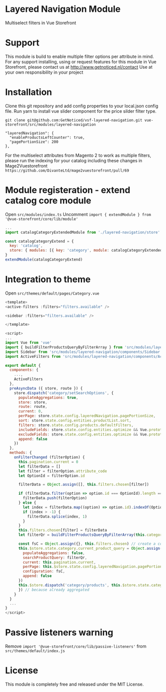 # Layered Navigation Module
Multiselect filters in Vue Storefront

# Support
This module is build to enable multiple filter options per attribute in mind.
For any support installing, using or request features for this module in Vue Storefront, please contact us at http://www.getnoticed.nl/contact
Use at your own responsibility in your project

# Installation
Clone this git repository and add config properties to your local.json config file.
Run yarn to install vue slider component for the price silder filter type. 

```shell
git clone git@github.com:GetNoticed/vsf-layered-navigation.git vue-storefront/src/modules/layered-navigation
```

```
"layeredNavigation": {
  "enableProductsLeftCounter": true,
  "pagePortionSize": 200
},
```

For the multiselect attributes from Magento 2 to work as multiple filters, please run the indexing for your catalog including these changes in Mage2Vuestorefront `https://github.com/DivanteLtd/mage2vuestorefront/pull/69`

# Module registeration - extend catalog core module
Open `src/modules/index.ts`
Uncomment `import { extendModule } from '@vue-storefront/core/lib/module'`

```js
...
import catalogCategoryExtendedModule from './layered-navigation/store'

const catalogCategoryExtend = {
  key: 'catalog',
  store: { modules: [{ key: 'category', module: catalogCategoryExtendedModule }] }
} 
extendModule(catalogCategoryExtend)
```

# Integration to theme
Open `src/themes/default/pages/Category.vue`

```js
<template>
<active-filters :filters="filters.available" />

<sidebar :filters="filters.available" />

</template>

<script>
...
import Vue from 'vue'
import { buildFilterProductsQueryByFilterArray } from 'src/modules/layered-navigation/helpers'
import Sidebar from 'src/modules/layered-navigation/components/Sidebar'
import ActiveFilters from 'src/modules/layered-navigation/components/ActiveFilters'

export default {
  components: {
    ...,
    ActiveFilters
  },
  preAsyncData ({ store, route }) {
    store.dispatch('category/setSearchOptions', {
      populateAggregations: true,
      store: store,
      route: route,
      current: 0,
      perPage: store.state.config.layeredNavigation.pagePortionSize,
      sort: store.state.config.entities.productList.sort,
      filters: store.state.config.products.defaultFilters,
      includeFields: store.state.config.entities.optimize && Vue.prototype.$isServer ? store.state.config.entities.productList.includeFields : null,
      excludeFields: store.state.config.entities.optimize && Vue.prototype.$isServer ? store.state.config.entities.productList.excludeFields : null,
      append: false
    })
  },
  methods: {
    onFilterChanged (filterOption) {
      this.pagination.current = 0
      let filterData = []
      let filter = filterOption.attribute_code
      let OptionId = filterOption.id

      filterData = Object.assign([], this.filters.chosen[filter])

      if (filterData.filter(option => option.id === OptionId).length === 0) {
        filterData.push(filterOption)
      } else {
        let index = filterData.map((option) => option.id).indexOf(OptionId)
        if (index > -1) {
          filterData.splice(index, 1)
        }
      }
      this.filters.chosen[filter] = filterData
      let filterQr = buildFilterProductsQueryByFilterArray(this.category, this.filters.chosen)

      const fsC = Object.assign({}, this.filters.chosen) // create a copy because it will be used asynchronously (take a look below)
      this.$store.state.category.current_product_query = Object.assign(this.$store.state.category.current_product_query, {
        populateAggregations: false,
        searchProductQuery: filterQr,
        current: this.pagination.current,
        perPage: this.$store.state.config.layeredNavigation.pagePortionSize,
        configuration: fsC,
        append: false
      })
      this.$store.dispatch('category/products', this.$store.state.category.current_product_query).then((res) => {
      }) // because already aggregated
    }
  }
  ...
}
</script>
```

# Passive listeners warning
Remove `import '@vue-storefront/core/lib/passive-listeners'` from `src/themes/default/index.js` 

# License
This module is completely free and released under the MIT License.
